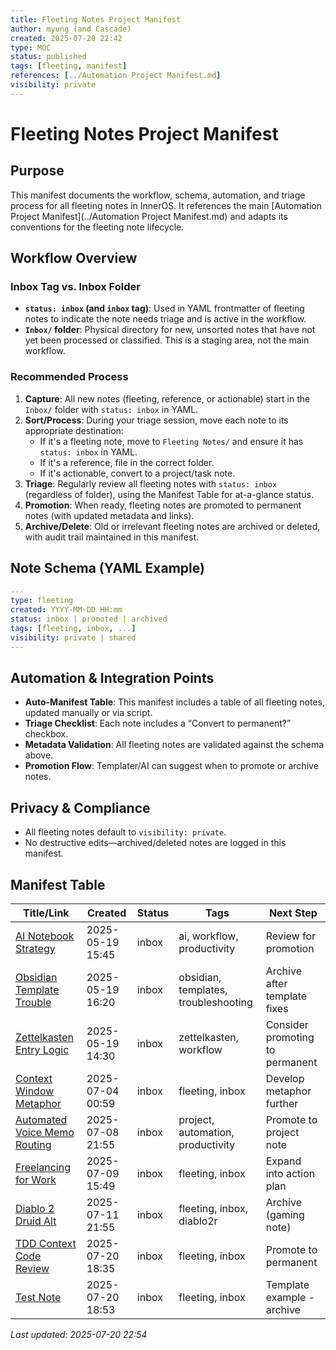 ```yaml
---
title: Fleeting Notes Project Manifest
author: myung (and Cascade)
created: 2025-07-20 22:42
type: MOC
status: published
tags: [fleeting, manifest]
references: [../Automation Project Manifest.md]
visibility: private
---
```


# Fleeting Notes Project Manifest

## Purpose
This manifest documents the workflow, schema, automation, and triage process for all fleeting notes in InnerOS. It references the main [Automation Project Manifest](../Automation Project Manifest.md) and adapts its conventions for the fleeting note lifecycle.

## Workflow Overview

### Inbox Tag vs. Inbox Folder
- **`status: inbox` (and `inbox` tag)**: Used in YAML frontmatter of fleeting notes to indicate the note needs triage and is active in the workflow.
- **`Inbox/` folder**: Physical directory for new, unsorted notes that have not yet been processed or classified. This is a staging area, not the main workflow.

### Recommended Process
1. **Capture**: All new notes (fleeting, reference, or actionable) start in the `Inbox/` folder with `status: inbox` in YAML.
2. **Sort/Process**: During your triage session, move each note to its appropriate destination:
   - If it's a fleeting note, move to `Fleeting Notes/` and ensure it has `status: inbox` in YAML.
   - If it's a reference, file in the correct folder.
   - If it's actionable, convert to a project/task note.
3. **Triage**: Regularly review all fleeting notes with `status: inbox` (regardless of folder), using the Manifest Table for at-a-glance status.
4. **Promotion**: When ready, fleeting notes are promoted to permanent notes (with updated metadata and links).
5. **Archive/Delete**: Old or irrelevant fleeting notes are archived or deleted, with audit trail maintained in this manifest.

## Note Schema (YAML Example)
```yaml
---
type: fleeting
created: YYYY-MM-DD HH:mm
status: inbox | promoted | archived
tags: [fleeting, inbox, ...]
visibility: private | shared
---
```

## Automation & Integration Points
- **Auto-Manifest Table**: This manifest includes a table of all fleeting notes, updated manually or via script.
- **Triage Checklist**: Each note includes a “Convert to permanent?” checkbox.
- **Metadata Validation**: All fleeting notes are validated against the schema above.
- **Promotion Flow**: Templater/AI can suggest when to promote or archive notes.

## Privacy & Compliance
- All fleeting notes default to `visibility: private`.
- No destructive edits—archived/deleted notes are logged in this manifest.

## Manifest Table

| Title/Link | Created | Status | Tags | Next Step |
|------------|---------|--------|------|-----------|
| [AI Notebook Strategy](fleeting-2025-05-19-ai-notebook-strategy.md) | 2025-05-19 15:45 | inbox | ai, workflow, productivity | Review for promotion |
| [Obsidian Template Trouble](fleeting-2025-05-19-obsidian-template-trouble.md) | 2025-05-19 16:20 | inbox | obsidian, templates, troubleshooting | Archive after template fixes |
| [Zettelkasten Entry Logic](fleeting-2025-05-19-zettelkasten-entry-logic.md) | 2025-05-19 14:30 | inbox | zettelkasten, workflow | Consider promoting to permanent |
| [Context Window Metaphor](fleeting-2025-07-04-context-window-metaphor-printing-paper.md) | 2025-07-04 00:59 | inbox | fleeting, inbox | Develop metaphor further |
| [Automated Voice Memo Routing](Automated%20Voice%20Memo%20Routing%20for%20Group%20or%20Person%20Comms.md) | 2025-07-08 21:55 | inbox | project, automation, productivity | Promote to project note |
| [Freelancing for Work](fleeting-2025-07-09-freelancing-for-work.md) | 2025-07-09 15:49 | inbox | fleeting, inbox | Expand into action plan |
| [Diablo 2 Druid Alt](fleeting-2025-07-11-diablo-2-druid-alt.md) | 2025-07-11 21:55 | inbox | fleeting, inbox, diablo2r | Archive (gaming note) |
| [TDD Context Code Review](fleeting-2025-07-20-tdd-context-code-review-step.md) | 2025-07-20 18:35 | inbox | fleeting, inbox | Promote to permanent |
| [Test Note](fleeting-2025-07-20-test.md) | 2025-07-20 18:53 | inbox | fleeting, inbox | Template example - archive |

*Last updated: 2025-07-20 22:54*
